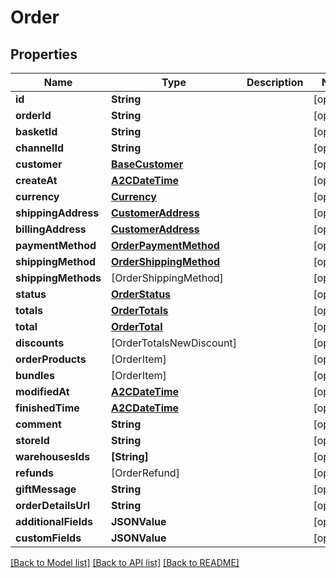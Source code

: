 # Order

## Properties
Name | Type | Description | Notes
------------ | ------------- | ------------- | -------------
**id** | **String** |  | [optional] 
**orderId** | **String** |  | [optional] 
**basketId** | **String** |  | [optional] 
**channelId** | **String** |  | [optional] 
**customer** | [**BaseCustomer**](BaseCustomer.md) |  | [optional] 
**createAt** | [**A2CDateTime**](A2CDateTime.md) |  | [optional] 
**currency** | [**Currency**](Currency.md) |  | [optional] 
**shippingAddress** | [**CustomerAddress**](CustomerAddress.md) |  | [optional] 
**billingAddress** | [**CustomerAddress**](CustomerAddress.md) |  | [optional] 
**paymentMethod** | [**OrderPaymentMethod**](OrderPaymentMethod.md) |  | [optional] 
**shippingMethod** | [**OrderShippingMethod**](OrderShippingMethod.md) |  | [optional] 
**shippingMethods** | [OrderShippingMethod] |  | [optional] 
**status** | [**OrderStatus**](OrderStatus.md) |  | [optional] 
**totals** | [**OrderTotals**](OrderTotals.md) |  | [optional] 
**total** | [**OrderTotal**](OrderTotal.md) |  | [optional] 
**discounts** | [OrderTotalsNewDiscount] |  | [optional] 
**orderProducts** | [OrderItem] |  | [optional] 
**bundles** | [OrderItem] |  | [optional] 
**modifiedAt** | [**A2CDateTime**](A2CDateTime.md) |  | [optional] 
**finishedTime** | [**A2CDateTime**](A2CDateTime.md) |  | [optional] 
**comment** | **String** |  | [optional] 
**storeId** | **String** |  | [optional] 
**warehousesIds** | **[String]** |  | [optional] 
**refunds** | [OrderRefund] |  | [optional] 
**giftMessage** | **String** |  | [optional] 
**orderDetailsUrl** | **String** |  | [optional] 
**additionalFields** | **JSONValue** |  | [optional] 
**customFields** | **JSONValue** |  | [optional] 

[[Back to Model list]](../README.md#documentation-for-models) [[Back to API list]](../README.md#documentation-for-api-endpoints) [[Back to README]](../README.md)


